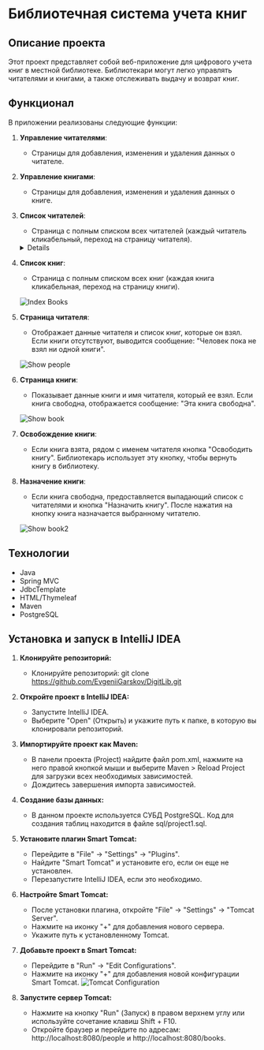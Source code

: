 # Библиотечная система учета книг

## Описание проекта

Этот проект представляет собой веб-приложение для цифрового учета книг в местной библиотеке. Библиотекари могут легко управлять читателями и книгами, а также отслеживать выдачу и возврат книг.

## Функционал

В приложении реализованы следующие функции:

1. **Управление читателями**:
    - Страницы для добавления, изменения и удаления данных о читателе.
    
2. **Управление книгами**:
    - Страницы для добавления, изменения и удаления данных о книге.
    
3. **Список читателей**:
    - Страница с полным списком всех читателей (каждый читатель кликабельный, переход на страницу читателя).

    <details>
    [![Index People][1]][1]
    [1]: (https://github.com/user-attachments/assets/e7e5fc70-824f-4914-9a6c-62dbcd7c1eef)
    </details>
    
4. **Список книг**:
    - Страница с полным списком всех книг (каждая книга кликабельная, переход на страницу книги).
   
    ![Index Books](https://github.com/user-attachments/assets/224f82f4-7a92-49e3-9949-bfaed3405597)
    
5. **Страница читателя**:
    - Отображает данные читателя и список книг, которые он взял. Если книги отсутствуют, выводится сообщение: "Человек пока не взял ни одной книги".
   
    ![Show people](https://github.com/user-attachments/assets/8a70a8fc-ec7c-474c-a646-e9b680804a32)

6. **Страница книги**:
    - Показывает данные книги и имя читателя, который ее взял. Если книга свободна, отображается сообщение: "Эта книга свободна".
   
    ![Show book](https://github.com/user-attachments/assets/60d987e4-12e6-4f66-8482-bd5c930e7bb8)
    
7. **Освобождение книги**:
    - Если книга взята, рядом с именем читателя кнопка "Освободить книгу". Библиотекарь использует эту кнопку, чтобы вернуть книгу в библиотеку.
    
8. **Назначение книги**:
    - Если книга свободна, предоставляется выпадающий список с читателями и кнопка "Назначить книгу". После нажатия на кнопку книга назначается выбранному читателю.
   
    ![Show book2](https://github.com/user-attachments/assets/408edfb8-5825-4ae8-ac25-5a4302a5693b)

## Технологии

- Java
- Spring MVC
- JdbcTemplate
- HTML/Thymeleaf
- Maven
- PostgreSQL

## Установка и запуск в IntelliJ IDEA
1. **Клонируйте репозиторий:**
    - Клонируйте репозиторий: git clone https://github.com/EvgeniiGarskov/DigitLib.git
  
2. **Откройте проект в IntelliJ IDEA:**
    - Запустите IntelliJ IDEA.
    - Выберите "Open" (Открыть) и укажите путь к папке, в которую вы клонировали репозиторий.
  
3. **Импортируйте проект как Maven:**
    - В панели проекта (Project) найдите файл pom.xml, нажмите на него правой кнопкой мыши и выберите Maven > Reload Project для загрузки всех необходимых зависимостей.
    - Дождитесь завершения импорта зависимостей.
  
4. **Создание базы данных:**
    - В данном проекте используется СУБД PostgreSQL. Код для создания таблиц находится в файле sql/project1.sql.

5. **Установите плагин Smart Tomcat:**
    - Перейдите в "File" -> "Settings" -> "Plugins".
    - Найдите "Smart Tomcat" и установите его, если он еще не установлен.
    - Перезапустите IntelliJ IDEA, если это необходимо.

6. **Настройте Smart Tomcat:**
    - После установки плагина, откройте "File" -> "Settings" -> "Tomcat Server".
    - Нажмите на иконку "+" для добавления нового сервера.
    - Укажите путь к установленному Tomcat.

7. **Добавьте проект в Smart Tomcat:**
    - Перейдите в "Run" -> "Edit Configurations".
    - Нажмите на иконку "+" для добавления новой конфигурации Smart Tomcat.
    ![Tomcat Configuration](https://github.com/user-attachments/assets/0b4fa030-ec6a-4d3b-bbb5-c5ffc0320535)

  
8. **Запустите сервер Tomcat:**
    - Нажмите на кнопку "Run" (Запуск) в правом верхнем углу или используйте сочетание клавиш Shift + F10.
    - Откройте браузер и перейдите по адресам: http://localhost:8080/people и http://localhost:8080/books.
